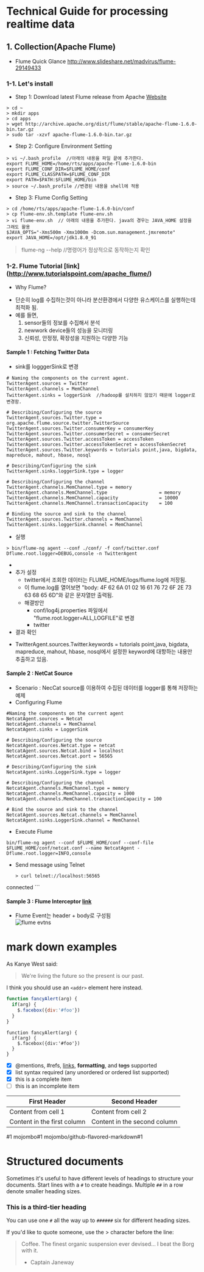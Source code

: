 # Technical Guide for processing realtime data
## 1. Collection(Apache Flume)

- Flume Quick Glance
http://www.slideshare.net/madvirus/flume-29149433 

### 1-1. Let's install
 * Step 1: Download latest Flume release from Apache [Website](http://archive.apache.org/dist/flume/)
```
> cd ~
> mkdir apps
> cd apps
> wget http://archive.apache.org/dist/flume/stable/apache-flume-1.6.0-bin.tar.gz
> sudo tar -xzvf apache-flume-1.6.0-bin.tar.gz
```
 * Step 2: Configure Environment Setting
```
> vi ~/.bash_profile  //아래의 내용을 파일 끝에 추가한다.
export FLUME_HOME=/home/rts/apps/apache-flume-1.6.0-bin
export FLUME_CONF_DIR=$FLUME_HOME/conf
export FLUME_CLASSPATH=$FLUME_CONF_DIR
export PATH=$PATH:$FLUME_HOME/bin
> source ~/.bash_profile //변경된 내용을 shell에 적용
``` 
 * Step 3: Flume Config Setting
```
> cd /home/rts/apps/apache-flume-1.6.0-bin/conf
> cp flume-env.sh.template flume-env.sh
> vi flume-env.sh  // 아래의 내용을 추가한다. java의 경우는 JAVA_HOME 설정을 그래도 활용
$JAVA_OPTS="-Xms500m -Xmx1000m -Dcom.sun.management.jmxremote"
export JAVA_HOME=/opt/jdk1.8.0_91
```
> flume-ng --help //명령어가 정상적으로 동작하는지 확인

### 1-2. Flume Tutorial [link] (http://www.tutorialspoint.com/apache_flume/)
 * Why Flume?
  - 단순히 log를 수집하는것이 아니라 분산환경에서 다양한 유스케이스를 실행하는데 최적화 됨.
  - 예를 들면, 
    1. sensor들의 정보를 수집해서 분석
    2. newwork device들의 성능을 모니터링
    3. 신뢰성, 안정정, 확장성을 지원하는 다양한 기능

#### Sample 1 :  Fetching Twitter Data
  - sink를 logggerSink로 변경
```
# Naming the components on the current agent.
TwitterAgent.sources = Twitter
TwitterAgent.channels = MemChannel
TwitterAgent.sinks = loggerSink  //hadoop를 설치하지 않았기 때문에 logger로 변경함. 

# Describing/Configuring the source
TwitterAgent.sources.Twitter.type = org.apache.flume.source.twitter.TwitterSource
TwitterAgent.sources.Twitter.consumerKey = consumerKey
TwitterAgent.sources.Twitter.consumerSecret = consumerSecret
TwitterAgent.sources.Twitter.accessToken = accessToken
TwitterAgent.sources.Twitter.accessTokenSecret = accessTokenSecret
TwitterAgent.sources.Twitter.keywords = tutorials point,java, bigdata, mapreduce, mahout, hbase, nosql

# Describing/Configuring the sink
TwitterAgent.sinks.loggerSink.type = logger

# Describing/Configuring the channel TwitterAgent.channels.MemChannel.type = memory
TwitterAgent.channels.MemChannel.type                   = memory
TwitterAgent.channels.MemChannel.capacity               = 10000
TwitterAgent.channels.MemChannel.transactionCapacity    = 100

# Binding the source and sink to the channel
TwitterAgent.sources.Twitter.channels = MemChannel
TwitterAgent.sinks.loggerSink.channel = MemChannel
```
  - 실행 

  ```
  > bin/flume-ng agent --conf ./conf/ -f conf/twitter.conf Dflume.root.logger=DEBUG,console -n TwitterAgent
  ```
  - 
  - 추가 설정
    * twitter에서 조회한 데이터는 FLUME_HOME/logs/flume.log에 저장됨.
    * 이 flume.log를 열어보면 "body: 4F 62 6A 01 02 16 61 76 72 6F 2E 73 63 68 65 6D"와 같은 문자열만 출력됨.
    * 해결방안 
      * conf/log4j.properties 파일에서 "flume.root.logger=ALL,LOGFILE"로 변경
      * twitter
  - 결과 확인
   * TwitterAgent.sources.Twitter.keywords = tutorials point,java, bigdata, mapreduce, mahout, hbase, nosql에서 설정한 keyword에 대항하는 내용만 추출하고 있음.

#### Sample 2 : NetCat Source
 * Scenario : NecCat source를 이용하여 수집된 데이터를 logger를 통해 저장하는 예제
 * Configuring Flume
  ```
  #Naming the components on the current agent
  NetcatAgent.sources = Netcat
  NetcatAgent.channels = MemChannel
  NetcatAgent.sinks = LoggerSink
  
  # Describing/Configuring the source
  NetcatAgent.sources.Netcat.type = netcat
  NetcatAgent.sources.Netcat.bind = localhost
  NetcatAgent.sources.Netcat.port = 56565
  
  # Describing/Configuring the sink
  NetcatAgent.sinks.LoggerSink.type = logger
  
  # Describing/Configuring the channel
  NetcatAgent.channels.MemChannel.type = memory
  NetcatAgent.channels.MemChannel.capacity = 1000
  NetcatAgent.channels.MemChannel.transactionCapacity = 100
  
  # Bind the source and sink to the channel
  NetcatAgent.sources.Netcat.channels = MemChannel
  NetcatAgent.sinks.LoggerSink.channel = MemChannel
  ```
 * Execute Flume

  ```
bin/flume-ng agent --conf $FLUME_HOME/conf --conf-file $FLUME_HOME/conf/netcat.conf --name NetcatAgent -Dflume.root.logger=INFO,console
  ```
  
 * Send message using Telnet

    ```
    > curl telnet://localhost:56565 
connected 
    ```
  
#### Sample 3 : Flume Interceptor [link](http://hadoopathome.logdown.com/posts/293904-apache-flume-interceptors-modifying-the-event-body)
 * Flume Event는 header + body로 구성됨  
 ![flume evtns](http://i.imgur.com/uIe8eQE.png)

# mark down examples
As Kanye West said:

> We're living the future so
> the present is our past.

I think you should use an
`<addr>` element here instead.

```javascript
function fancyAlert(arg) {
  if(arg) {
    $.facebox({div:'#foo'})
  }
}
```

    function fancyAlert(arg) {
      if(arg) {
        $.facebox({div:'#foo'})
      }
    }


- [x] @mentions, #refs, [links](), **formatting**, and <del>tags</del> supported
- [x] list syntax required (any unordered or ordered list supported)
- [x] this is a complete item
- [ ] this is an incomplete item

First Header | Second Header
------------ | -------------
Content from cell 1 | Content from cell 2
Content in the first column | Content in the second column

#1
mojombo#1
mojombo/github-flavored-markdown#1

# Structured documents

Sometimes it's useful to have different levels of headings to structure your documents. Start lines with a `#` to create headings. Multiple `##` in a row denote smaller heading sizes.

### This is a third-tier heading

You can use one `#` all the way up to `######` six for different heading sizes.

If you'd like to quote someone, use the > character before the line:

> Coffee. The finest organic suspension ever devised... I beat the Borg with it.
> - Captain Janeway
